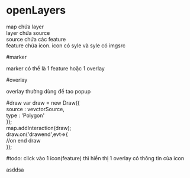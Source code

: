 # openLayers

map chứa layer  <br />layer chứa source<br />  source chứa các feature <br /> feature chứa icon. icon có syle và syle có imgsrc

#marker

marker có thể là 1 feature hoặc 1 overlay


#overlay

overlay thường dùng để tao popup<br />

#draw
var draw = new Draw({<br />
  source : vevctorSource,<br />
  type : 'Polygon'<br />
});<br />
map.addInteraction(draw);<br />
draw.on('drawend',evt=>{<br />
  //on end draw<br />
});<br />


#todo: click vào 1 icon(feature) thì hiển thị 1 overlay có thông tin của icon


asddsa